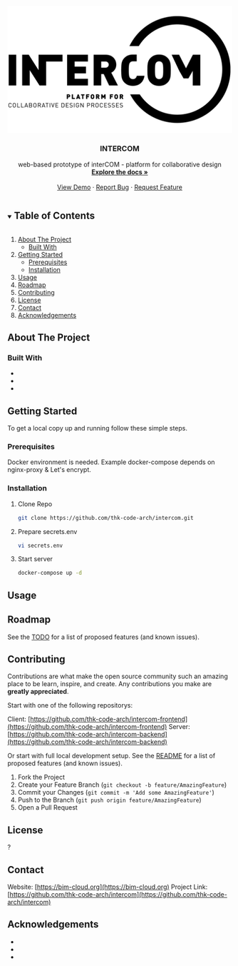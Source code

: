 <!--
*** Thanks for checking out the Best-README-Template. If you have a suggestion
*** that would make this better, please fork the repo and create a pull request
*** or simply open an issue with the tag "enhancement".
*** Thanks again! Now go create something AMAZING! :D
***
***
***
*** To avoid retyping too much info. Do a search and replace for the following:
*** thk-code-arch, intercom, twitter_handle, email, INTERCOM, web-based prototype of interCOM - platform for collaborative design
-->

<!-- PROJECT SHIELDS -->
<!--
*** I'm using markdown "reference style" links for readability.
*** Reference links are enclosed in brackets [ ] instead of parentheses ( ).
*** See the bottom of this document for the declaration of the reference variables
*** for contributors-url, forks-url, etc. This is an optional, concise syntax you may use.
*** https://www.markdownguide.org/basic-syntax/#reference-style-links
[![Contributors][contributors-shield]][contributors-url]
[![Forks][forks-shield]][forks-url]
[![Stargazers][stars-shield]][stars-url]
[![Issues][issues-shield]][issues-url]
[![MIT License][license-shield]][license-url]
[![LinkedIn][linkedin-shield]][linkedin-url]
-->

<!-- PROJECT LOGO -->
<br />
<p align="center">
  <a href="https://github.com/thk-code-arch/intercom">
    <img src="assets/logo.png" alt="Intercom Logo">
  </a>

  <h3 align="center">INTERCOM</h3>

  <p align="center">
    web-based prototype of interCOM - platform for collaborative design
    <br />
    <a href="https://github.com/thk-code-arch/intercom"><strong>Explore the docs »</strong></a>
    <br />
    <br />
    <a href="https://github.com/thk-code-arch/intercom">View Demo</a>
    ·
    <a href="https://github.com/thk-code-arch/intercom/issues">Report Bug</a>
    ·
    <a href="https://github.com/thk-code-arch/intercom/issues">Request Feature</a>
  </p>
</p>

<!-- TABLE OF CONTENTS -->
<details open="open">
  <summary><h2 style="display: inline-block">Table of Contents</h2></summary>
  <ol>
    <li>
      <a href="#about-the-project">About The Project</a>
      <ul>
        <li><a href="#built-with">Built With</a></li>
      </ul>
    </li>
    <li>
      <a href="#getting-started">Getting Started</a>
      <ul>
        <li><a href="#prerequisites">Prerequisites</a></li>
        <li><a href="#installation">Installation</a></li>
      </ul>
    </li>
    <li><a href="#usage">Usage</a></li>
    <li><a href="#roadmap">Roadmap</a></li>
    <li><a href="#contributing">Contributing</a></li>
    <li><a href="#license">License</a></li>
    <li><a href="#contact">Contact</a></li>
    <li><a href="#acknowledgements">Acknowledgements</a></li>
  </ol>
</details>

<!-- ABOUT THE PROJECT -->

## About The Project

### Built With

- []()
- []()
- []()

<!-- GETTING STARTED -->

## Getting Started

To get a local copy up and running follow these simple steps.

### Prerequisites

Docker environment is needed. Example docker-compose depends on nginx-proxy &
Let's encrypt.

### Installation

1. Clone Repo
   ```sh
   git clone https://github.com/thk-code-arch/intercom.git
   ```
2. Prepare secrets.env
   ```sh
   vi secrets.env
   ```
3. Start server
   ```sh
   docker-compose up -d
   ```

<!-- USAGE EXAMPLES -->

## Usage

<!-- ROADMAP -->

## Roadmap

See the [TODO](https://github.com/thk-code-arch/intercom/blob/master/TODO.md) for a list of proposed features (and known issues).

<!-- CONTRIBUTING -->

## Contributing

Contributions are what make the open source community such an amazing place to be learn, inspire, and create. Any contributions you make are **greatly appreciated**.

Start with one of the following repositorys:

Client: [https://github.com/thk-code-arch/intercom-frontend](https://github.com/thk-code-arch/intercom-frontend)
Server: [https://github.com/thk-code-arch/intercom-backend](https://github.com/thk-code-arch/intercom-backend)

Or start with full local development setup.
See the [README](https://github.com/thk-code-arch/intercom/blob/master/development/README.md) for a list of proposed features (and known issues).

1. Fork the Project
2. Create your Feature Branch (`git checkout -b feature/AmazingFeature`)
3. Commit your Changes (`git commit -m 'Add some AmazingFeature'`)
4. Push to the Branch (`git push origin feature/AmazingFeature`)
5. Open a Pull Request

<!-- LICENSE -->

## License

?

<!-- CONTACT -->

## Contact

Website: [https://bim-cloud.org](https://bim-cloud.org)
Project Link: [https://github.com/thk-code-arch/intercom](https://github.com/thk-code-arch/intercom)

<!-- ACKNOWLEDGEMENTS -->

## Acknowledgements

- []()
- []()
- []()
